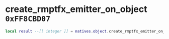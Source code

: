# create_rmptfx_emitter_on_object `0xFF8CBD07`

```lua
local result --[[ integer ]] = natives.object.create_rmptfx_emitter_on_object(_unk0 --[[ integer ]], _unk1 --[[ integer ]], _unk2 --[[ integer ]], _unk3 --[[ integer ]], _unk4 --[[ integer ]], _unk5 --[[ integer ]], _unk6 --[[ integer ]], _unk7 --[[ integer ]])
```